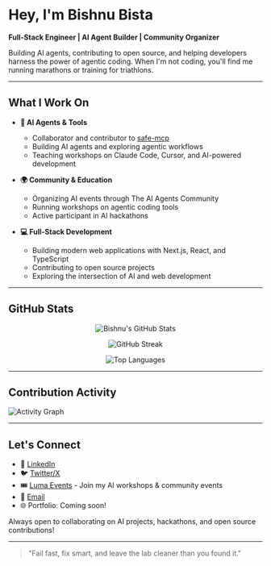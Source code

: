 # Hey, I'm Bishnu Bista

**Full-Stack Engineer | AI Agent Builder | Community Organizer**

Building AI agents, contributing to open source, and helping developers harness the power of agentic coding. When I'm not coding, you'll find me running marathons or training for triathlons.

---

## What I Work On

- **🤖 AI Agents & Tools**
  - Collaborator and contributor to [safe-mcp](https://github.com/SAFE-MCP/safe-mcp)
  - Building AI agents and exploring agentic workflows
  - Teaching workshops on Claude Code, Cursor, and AI-powered development

- **🌍 Community & Education**
  - Organizing AI events through The AI Agents Community
  - Running workshops on agentic coding tools
  - Active participant in AI hackathons

- **💻 Full-Stack Development**
  - Building modern web applications with Next.js, React, and TypeScript
  - Contributing to open source projects
  - Exploring the intersection of AI and web development

---

## GitHub Stats

<p align="center">
  <img src="https://github-readme-stats.vercel.app/api?username=bishnubista&show_icons=true&theme=dark&hide_border=true&bg_color=0d1117&title_color=58a6ff&icon_color=58a6ff&text_color=c9d1d9" alt="Bishnu's GitHub Stats" />
</p>

<p align="center">
  <img src="https://streak-stats.demolab.com/?user=bishnubista&theme=dark&hide_border=true&background=0D1117&ring=58A6FF&fire=58A6FF&currStreakLabel=58A6FF" alt="GitHub Streak" />
</p>

<p align="center">
  <img src="https://github-readme-stats.vercel.app/api/top-langs/?username=bishnubista&layout=compact&theme=dark&hide_border=true&bg_color=0d1117&title_color=58a6ff&text_color=c9d1d9" alt="Top Languages" />
</p>

---

## Contribution Activity

![Activity Graph](https://github-readme-activity-graph.vercel.app/graph?username=bishnubista&theme=github-compact&hide_border=true&bg_color=0d1117&color=58a6ff&line=58a6ff&point=c9d1d9)

<!-- Uncomment after setting up the snake GitHub Action:
![Snake animation](https://raw.githubusercontent.com/bishnubista/bishnubista/output/snake.svg)
-->

---

## Let's Connect

- 💼 [LinkedIn](https://www.linkedin.com/in/bishnubista/)
- 🐦 [Twitter/X](https://x.com/bishnubista_)
- 🎟️ [Luma Events](https://luma.com/user/bbista) - Join my AI workshops & community events
- 📧 [Email](mailto:collab@bishnu.dev)
- 🌐 Portfolio: Coming soon!

Always open to collaborating on AI projects, hackathons, and open source contributions!

---

> "Fail fast, fix smart, and leave the lab cleaner than you found it."
